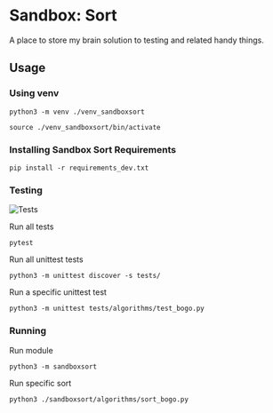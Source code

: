 # Sandbox: Sort

A place to store my brain solution to testing and related handy things.

## Usage

### Using venv

```shell
python3 -m venv ./venv_sandboxsort
```

```shell
source ./venv_sandboxsort/bin/activate
```

### Installing Sandbox Sort Requirements

```shell
pip install -r requirements_dev.txt
```

### Testing

![Tests](https://github.com/UnicodeTreason/sandboxsort/actions/workflows/tests.yml/badge.svg)

Run all tests

```shell
pytest
```

Run all unittest tests

```shell
python3 -m unittest discover -s tests/
```

Run a specific unittest test

```shell
python3 -m unittest tests/algorithms/test_bogo.py
```

### Running

Run module

```shell
python3 -m sandboxsort
```

Run specific sort

```shell
python3 ./sandboxsort/algorithms/sort_bogo.py
```

